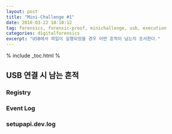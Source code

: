 ```yaml
---
layout: post
title: "Mini-Challenge #1"
date: 2016-03-22 18:18:12
tag: forensics, forensic-proof, minichallenge, usb, execution
categories: digitalforensics
excerpt: "USB에서 파일이 실행되었을 경우 어떤 흔적이 남는지 조사한다."
---
```

% include _toc.html %

## USB 연결 시 남는 흔적 ##

### Registry ###

### Event Log ###

### setupapi.dev.log ###


